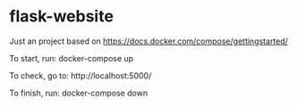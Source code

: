# flask-website
Just an project based on https://docs.docker.com/compose/gettingstarted/


To start, run: docker-compose up

To check, go to: http://localhost:5000/

To finish, run: docker-compose down

